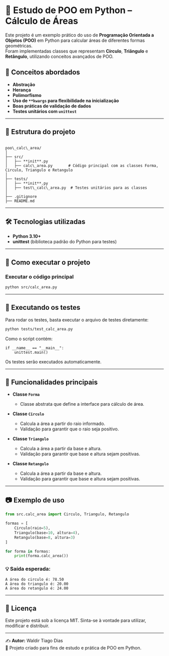# 📐 Estudo de POO em Python – Cálculo de Áreas

Este projeto é um exemplo prático do uso de **Programação Orientada a Objetos (POO)** em Python para calcular áreas de diferentes formas geométricas.  
Foram implementadas classes que representam **Círculo**, **Triângulo** e **Retângulo**, utilizando conceitos avançados de POO.

## 🚀 Conceitos abordados
- **Abstração**
- **Herança**
- **Polimorfismo**
- **Uso de `**kwargs` para flexibilidade na inicialização**
- **Boas práticas de validação de dados**
- **Testes unitários com `unittest`**

---

## 📂 Estrutura do projeto
```

poo\_calc\_area/
│
├── src/
│   ├── **init**.py
│   ├── calc\_area.py       # Código principal com as classes Forma, Circulo, Triangulo e Retangulo
│
├── tests/
│   ├── **init**.py
│   ├── test\_calc\_area.py  # Testes unitários para as classes
│
├── .gitignore
├── README.md

````

---

## 🛠️ Tecnologias utilizadas
- **Python 3.10+**
- **unittest** (biblioteca padrão do Python para testes)

---

## 📜 Como executar o projeto

### Executar o código principal
```bash
python src/calc_area.py
````

---

## 🧪 Executando os testes

Para rodar os testes, basta executar o arquivo de testes diretamente:

```bash
python tests/test_calc_area.py
```

Como o script contém:

```
if __name__ == "__main__":
    unittest.main()
```

Os testes serão executados automaticamente.

---

## 📌 Funcionalidades principais

* **Classe `Forma`**

  * Classe abstrata que define a interface para cálculo de área.

* **Classe `Circulo`**

  * Calcula a área a partir do raio informado.
  * Validação para garantir que o raio seja positivo.

* **Classe `Triangulo`**

  * Calcula a área a partir da base e altura.
  * Validação para garantir que base e altura sejam positivas.

* **Classe `Retangulo`**

  * Calcula a área a partir da base e altura.
  * Validação para garantir que base e altura sejam positivas.

---

## 📷 Exemplo de uso

```python
from src.calc_area import Circulo, Triangulo, Retangulo

formas = [
    Circulo(raio=5),
    Triangulo(base=10, altura=4),
    Retangulo(base=8, altura=3)
]

for forma in formas:
    print(forma.calc_area())
```

### 💡 Saída esperada:

```
A área do circulo é: 78.50
A área do triangulo é: 20.00
A área do retangulo é: 24.00
```

---

## 📄 Licença

Este projeto está sob a licença MIT.
Sinta-se à vontade para utilizar, modificar e distribuir.

---

✍️ **Autor:** Waldir Tiago Dias\
💬 Projeto criado para fins de estudo e prática de POO em Python.

